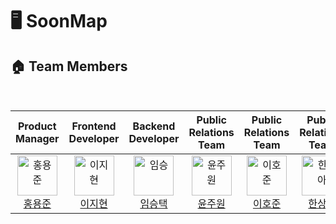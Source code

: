 # 🖥️ SoonMap

## 🏠 Team Members
<br/>
<table align="center">
  <thead>
    <tr>
      <th align="center" width="180">Product Manager</th>
      <th align="center" width="180">Frontend Developer</th>
      <th align="center" width="180">Backend Developer</th>
      <th align="center" width="180">Public Relations Team</th>
      <th align="center" width="180">Public Relations Team</th>
      <th align="center" width="180">Public Relations Team</th>
    </tr>
  </thead>
  <tbody>
    <tr>
    <td align="center">
        <a href="https://github.com/yongjun-hong">
          <img src="https://github.com/Team-SoonMap/.github/assets/104314593/2454a5d9-fdaa-4ed1-a0a8-90d4f65c64e1" alt="홍용준"
          width="64" />
          <br />
          <a href="https://github.com/yongjun-hong">홍용준</a>
        </a>
      </td>
      <td align="center">
        <a href="https://github.com/sik9252">
          <img src="https://github.com/Team-SoonMap/.github/assets/104314593/286e5413-4a0a-4ac9-963c-eac27929728a" alt="이지현" width="64" />
          <br />
          <a href="https://github.com/sik9252">이지현</a>
        </a>
      </td>
      <td align="center">
        <a href="https://github.com/namest504">
          <img src="https://github.com/Team-SoonMap/.github/assets/104314593/8cafa19e-e58e-402d-a24e-d58aa14d8868" alt="임승" width="64" />
          <br />
          <a href="https://github.com/namest504">임승택</a>
        </a>
      </td>
      <td align="center">
        <a href="https://github.com/morningB">
          <img src="https://github.com/Team-SoonMap/.github/assets/104314593/eec0eff2-9f7b-4d9d-920a-8d7767467fa0" alt="윤주원" width="64" />
          <br />
          <a href="https://github.com/morningB">윤주원</a>
        </a>
      </td>
      <td align="center">
        <a href="https://github.com/JRingterm">
          <img src="https://github.com/Team-SoonMap/.github/assets/104314593/eec0eff2-9f7b-4d9d-920a-8d7767467fa0" alt="이호준" width="64" />
          <br />
          <a href="https://github.com/JRingterm">이호준</a>
        </a>
      </td>
      <td align="center">
        <a href="https://github.com/hansanga">
          <img src="https://github.com/Team-SoonMap/.github/assets/104314593/eec0eff2-9f7b-4d9d-920a-8d7767467fa0" alt="한상아" width="64" />
          <br />
          <a href="https://github.com/hansanga">한상아</a>
        </a>
      </td>
    </tr>
  </tbody>
</table>
